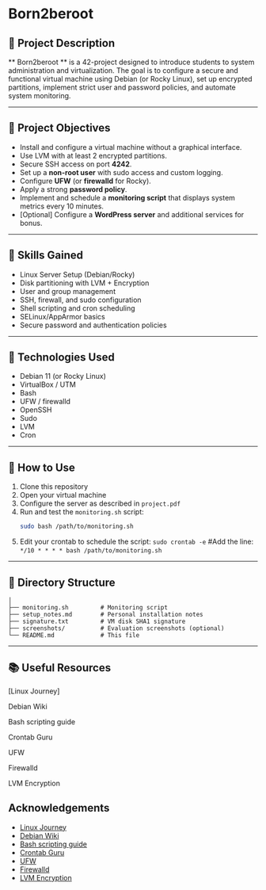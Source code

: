 
# Born2beroot

## 🧾 Project Description

** Born2beroot ** is a 42-project designed to introduce students to system administration and virtualization. The goal is to configure a secure and functional virtual machine using Debian (or Rocky Linux), set up encrypted partitions, implement strict user and password policies, and automate system monitoring.

---

## 📌 Project Objectives

- Install and configure a virtual machine without a graphical interface.
- Use LVM with at least 2 encrypted partitions.
- Secure SSH access on port **4242**.
- Set up a **non-root user** with sudo access and custom logging.
- Configure **UFW** (or **firewalld** for Rocky).
- Apply a strong **password policy**.
- Implement and schedule a **monitoring script** that displays system metrics every 10 minutes.
- [Optional] Configure a **WordPress server** and additional services for bonus.

---

## 🧠 Skills Gained

- Linux Server Setup (Debian/Rocky)
- Disk partitioning with LVM + Encryption
- User and group management
- SSH, firewall, and sudo configuration
- Shell scripting and cron scheduling
- SELinux/AppArmor basics
- Secure password and authentication policies

---

## 🔧 Technologies Used

- Debian 11 (or Rocky Linux)
- VirtualBox / UTM
- Bash
- UFW / firewalld
- OpenSSH
- Sudo
- LVM
- Cron

---

## 📜 How to Use

1. Clone this repository
2. Open your virtual machine
3. Configure the server as described in `project.pdf`
4. Run and test the `monitoring.sh` script:
   ```bash
   sudo bash /path/to/monitoring.sh
5. Edit your crontab to schedule the script:
  ```sudo crontab -e```
#Add the line:
 ```*/10 * * * * bash /path/to/monitoring.sh```
---

## 🧩 Directory Structure

```born2beroot/
│
├── monitoring.sh         # Monitoring script
├── setup_notes.md        # Personal installation notes
├── signature.txt         # VM disk SHA1 signature
├── screenshots/          # Evaluation screenshots (optional)
└── README.md             # This file
```
---

## 📚 Useful Resources
[Linux Journey]

Debian Wiki

Bash scripting guide

Crontab Guru

UFW

Firewalld

LVM Encryption


## Acknowledgements

 - [Linux Journey](https://linuxjourney.com/)
 - [Debian Wiki](https://wiki.debian.org/)
 - [Bash scripting guide](https://ryanstutorials.net/bash-scripting-tutorial/)
 - [Crontab Guru](https://crontab.guru/)
 - [UFW](https://help.ubuntu.com/community/UFW)
 - [Firewalld](https://firewalld.org/documentation/)
 - [LVM Encryption](https://www.digitalocean.com/community/tutorials/how-to-use-luks-to-encrypt-drives-on-ubuntu)

